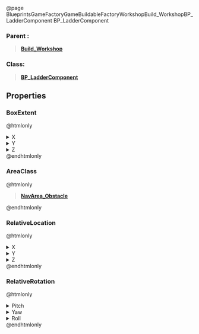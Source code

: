 @page BlueprintsGameFactoryGameBuildableFactoryWorkshopBuild_WorkshopBP_LadderComponent BP_LadderComponent
### Parent :
<b><a href="_blueprints_game_factory_game_buildable_factory_workshop_build__workshop.html"><blockquote>Build_Workshop</blockquote></a></b>
### Class:
<b><a href="_blueprints_game_factory_game_buildable-shared_ladder_b_p__ladder_component.html"><blockquote>BP_LadderComponent</blockquote></a></b>
## Properties
### BoxExtent
@htmlonly
<details>
 <summary>X</summary>
<blockquote>35</blockquote>
</details>
<details>
 <summary>Y</summary>
<blockquote>35</blockquote>
</details>
<details>
 <summary>Z</summary>
<blockquote>225</blockquote>
</details>
@endhtmlonly

### AreaClass
@htmlonly
<b><a href="_class_script_nav_area__obstacle.html"><blockquote>NavArea_Obstacle</blockquote></a></b>
@endhtmlonly

### RelativeLocation
@htmlonly
<details>
 <summary>X</summary>
<blockquote>271.8428039550781</blockquote>
</details>
<details>
 <summary>Y</summary>
<blockquote>307.2060852050781</blockquote>
</details>
<details>
 <summary>Z</summary>
<blockquote>297.6459045410156</blockquote>
</details>
@endhtmlonly

### RelativeRotation
@htmlonly
<details>
 <summary>Pitch</summary>
<blockquote>0</blockquote>
</details>
<details>
 <summary>Yaw</summary>
<blockquote>180.00051879882812</blockquote>
</details>
<details>
 <summary>Roll</summary>
<blockquote>0</blockquote>
</details>
@endhtmlonly

